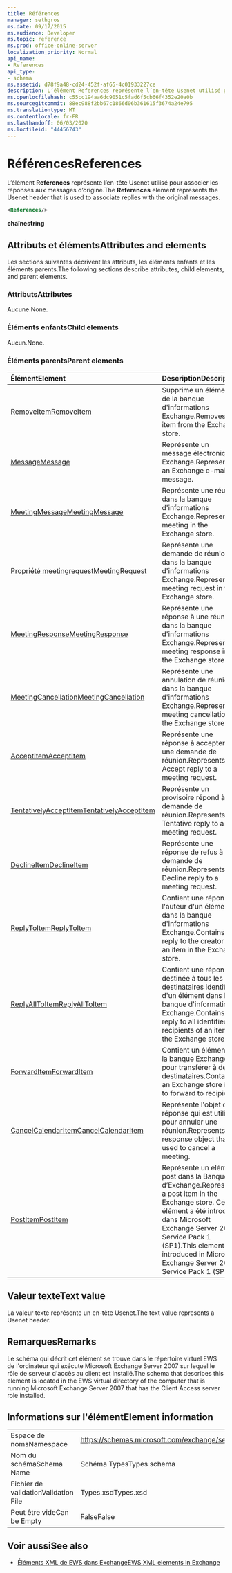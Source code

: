 ```yaml
---
title: Références
manager: sethgros
ms.date: 09/17/2015
ms.audience: Developer
ms.topic: reference
ms.prod: office-online-server
localization_priority: Normal
api_name:
- References
api_type:
- schema
ms.assetid: d78f9a48-cd24-452f-af65-4c01933227ce
description: L’élément References représente l’en-tête Usenet utilisé pour associer les réponses aux messages d’origine.
ms.openlocfilehash: c55cc194aa6dc9051c5fad6f5cb66f4352e20a0b
ms.sourcegitcommit: 88ec988f2bb67c1866d06b361615f3674a24e795
ms.translationtype: MT
ms.contentlocale: fr-FR
ms.lasthandoff: 06/03/2020
ms.locfileid: "44456743"
---
```

# <a name="references"></a><span data-ttu-id="29352-103">Références</span><span class="sxs-lookup"><span data-stu-id="29352-103">References</span></span>

<span data-ttu-id="29352-104">L’élément **References** représente l’en-tête Usenet utilisé pour associer les réponses aux messages d’origine.</span><span class="sxs-lookup"><span data-stu-id="29352-104">The **References** element represents the Usenet header that is used to associate replies with the original messages.</span></span> 
  
```xml
<References/>
```

 <span data-ttu-id="29352-105">**chaîne**</span><span class="sxs-lookup"><span data-stu-id="29352-105">**string**</span></span>
## <a name="attributes-and-elements"></a><span data-ttu-id="29352-106">Attributs et éléments</span><span class="sxs-lookup"><span data-stu-id="29352-106">Attributes and elements</span></span>

<span data-ttu-id="29352-107">Les sections suivantes décrivent les attributs, les éléments enfants et les éléments parents.</span><span class="sxs-lookup"><span data-stu-id="29352-107">The following sections describe attributes, child elements, and parent elements.</span></span>
  
### <a name="attributes"></a><span data-ttu-id="29352-108">Attributs</span><span class="sxs-lookup"><span data-stu-id="29352-108">Attributes</span></span>

<span data-ttu-id="29352-109">Aucune.</span><span class="sxs-lookup"><span data-stu-id="29352-109">None.</span></span>
  
### <a name="child-elements"></a><span data-ttu-id="29352-110">Éléments enfants</span><span class="sxs-lookup"><span data-stu-id="29352-110">Child elements</span></span>

<span data-ttu-id="29352-111">Aucun.</span><span class="sxs-lookup"><span data-stu-id="29352-111">None.</span></span>
  
### <a name="parent-elements"></a><span data-ttu-id="29352-112">Éléments parents</span><span class="sxs-lookup"><span data-stu-id="29352-112">Parent elements</span></span>

|<span data-ttu-id="29352-113">**Élément**</span><span class="sxs-lookup"><span data-stu-id="29352-113">**Element**</span></span>|<span data-ttu-id="29352-114">**Description**</span><span class="sxs-lookup"><span data-stu-id="29352-114">**Description**</span></span>|
|:-----|:-----|
|[<span data-ttu-id="29352-115">RemoveItem</span><span class="sxs-lookup"><span data-stu-id="29352-115">RemoveItem</span></span>](removeitem.md) <br/> |<span data-ttu-id="29352-116">Supprime un élément de la banque d'informations Exchange.</span><span class="sxs-lookup"><span data-stu-id="29352-116">Removes an item from the Exchange store.</span></span>  <br/> |
|[<span data-ttu-id="29352-117">Message</span><span class="sxs-lookup"><span data-stu-id="29352-117">Message</span></span>](message-ex15websvcsotherref.md) <br/> |<span data-ttu-id="29352-118">Représente un message électronique Exchange.</span><span class="sxs-lookup"><span data-stu-id="29352-118">Represents an Exchange e-mail message.</span></span>  <br/> |
|[<span data-ttu-id="29352-119">MeetingMessage</span><span class="sxs-lookup"><span data-stu-id="29352-119">MeetingMessage</span></span>](meetingmessage.md) <br/> |<span data-ttu-id="29352-120">Représente une réunion dans la banque d'informations Exchange.</span><span class="sxs-lookup"><span data-stu-id="29352-120">Represents a meeting in the Exchange store.</span></span>  <br/> |
|[<span data-ttu-id="29352-121">Propriété meetingrequest</span><span class="sxs-lookup"><span data-stu-id="29352-121">MeetingRequest</span></span>](meetingrequest.md) <br/> |<span data-ttu-id="29352-122">Représente une demande de réunion dans la banque d'informations Exchange.</span><span class="sxs-lookup"><span data-stu-id="29352-122">Represents a meeting request in the Exchange store.</span></span>  <br/> |
|[<span data-ttu-id="29352-123">MeetingResponse</span><span class="sxs-lookup"><span data-stu-id="29352-123">MeetingResponse</span></span>](meetingresponse.md) <br/> |<span data-ttu-id="29352-124">Représente une réponse à une réunion dans la banque d'informations Exchange.</span><span class="sxs-lookup"><span data-stu-id="29352-124">Represents a meeting response in the Exchange store.</span></span>  <br/> |
|[<span data-ttu-id="29352-125">MeetingCancellation</span><span class="sxs-lookup"><span data-stu-id="29352-125">MeetingCancellation</span></span>](meetingcancellation.md) <br/> |<span data-ttu-id="29352-126">Représente une annulation de réunion dans la banque d'informations Exchange.</span><span class="sxs-lookup"><span data-stu-id="29352-126">Represents a meeting cancellation in the Exchange store.</span></span>  <br/> |
|[<span data-ttu-id="29352-127">AcceptItem</span><span class="sxs-lookup"><span data-stu-id="29352-127">AcceptItem</span></span>](acceptitem.md) <br/> |<span data-ttu-id="29352-128">Représente une réponse à accepter à une demande de réunion.</span><span class="sxs-lookup"><span data-stu-id="29352-128">Represents an Accept reply to a meeting request.</span></span>  <br/> |
|[<span data-ttu-id="29352-129">TentativelyAcceptItem</span><span class="sxs-lookup"><span data-stu-id="29352-129">TentativelyAcceptItem</span></span>](tentativelyacceptitem.md) <br/> |<span data-ttu-id="29352-130">Représente un provisoire répond à une demande de réunion.</span><span class="sxs-lookup"><span data-stu-id="29352-130">Represents a Tentative reply to a meeting request.</span></span>  <br/> |
|[<span data-ttu-id="29352-131">DeclineItem</span><span class="sxs-lookup"><span data-stu-id="29352-131">DeclineItem</span></span>](declineitem.md) <br/> |<span data-ttu-id="29352-132">Représente une réponse de refus à une demande de réunion.</span><span class="sxs-lookup"><span data-stu-id="29352-132">Represents a Decline reply to a meeting request.</span></span>  <br/> |
|[<span data-ttu-id="29352-133">ReplyToItem</span><span class="sxs-lookup"><span data-stu-id="29352-133">ReplyToItem</span></span>](replytoitem.md) <br/> |<span data-ttu-id="29352-134">Contient une réponse à l'auteur d'un élément dans la banque d'informations Exchange.</span><span class="sxs-lookup"><span data-stu-id="29352-134">Contains a reply to the creator of an item in the Exchange store.</span></span>  <br/> |
|[<span data-ttu-id="29352-135">ReplyAllToItem</span><span class="sxs-lookup"><span data-stu-id="29352-135">ReplyAllToItem</span></span>](replyalltoitem.md) <br/> |<span data-ttu-id="29352-136">Contient une réponse destinée à tous les destinataires identifiés d'un élément dans la banque d'informations Exchange.</span><span class="sxs-lookup"><span data-stu-id="29352-136">Contains a reply to all identified recipients of an item in the Exchange store.</span></span>  <br/> |
|[<span data-ttu-id="29352-137">ForwardItem</span><span class="sxs-lookup"><span data-stu-id="29352-137">ForwardItem</span></span>](forwarditem.md) <br/> |<span data-ttu-id="29352-138">Contient un élément de la banque Exchange pour transférer à des destinataires.</span><span class="sxs-lookup"><span data-stu-id="29352-138">Contains an Exchange store item to forward to recipients.</span></span>  <br/> |
|[<span data-ttu-id="29352-139">CancelCalendarItem</span><span class="sxs-lookup"><span data-stu-id="29352-139">CancelCalendarItem</span></span>](cancelcalendaritem.md) <br/> |<span data-ttu-id="29352-140">Représente l'objet de réponse qui est utilisé pour annuler une réunion.</span><span class="sxs-lookup"><span data-stu-id="29352-140">Represents the response object that is used to cancel a meeting.</span></span>  <br/> |
|[<span data-ttu-id="29352-141">PostItem</span><span class="sxs-lookup"><span data-stu-id="29352-141">PostItem</span></span>](postitem.md) <br/> |<span data-ttu-id="29352-142">Représente un élément post dans la Banque d’Exchange.</span><span class="sxs-lookup"><span data-stu-id="29352-142">Represents a post item in the Exchange store.</span></span> <span data-ttu-id="29352-143">Cet élément a été introduit dans Microsoft Exchange Server 2007 Service Pack 1 (SP1).</span><span class="sxs-lookup"><span data-stu-id="29352-143">This element was introduced in Microsoft Exchange Server 2007 Service Pack 1 (SP1).</span></span>  <br/> |
   
## <a name="text-value"></a><span data-ttu-id="29352-144">Valeur texte</span><span class="sxs-lookup"><span data-stu-id="29352-144">Text value</span></span>

<span data-ttu-id="29352-145">La valeur texte représente un en-tête Usenet.</span><span class="sxs-lookup"><span data-stu-id="29352-145">The text value represents a Usenet header.</span></span>
  
## <a name="remarks"></a><span data-ttu-id="29352-146">Remarques</span><span class="sxs-lookup"><span data-stu-id="29352-146">Remarks</span></span>

<span data-ttu-id="29352-147">Le schéma qui décrit cet élément se trouve dans le répertoire virtuel EWS de l'ordinateur qui exécute Microsoft Exchange Server 2007 sur lequel le rôle de serveur d'accès au client est installé.</span><span class="sxs-lookup"><span data-stu-id="29352-147">The schema that describes this element is located in the EWS virtual directory of the computer that is running Microsoft Exchange Server 2007 that has the Client Access server role installed.</span></span>
  
## <a name="element-information"></a><span data-ttu-id="29352-148">Informations sur l'élément</span><span class="sxs-lookup"><span data-stu-id="29352-148">Element information</span></span>

|||
|:-----|:-----|
|<span data-ttu-id="29352-149">Espace de noms</span><span class="sxs-lookup"><span data-stu-id="29352-149">Namespace</span></span>  <br/> |https://schemas.microsoft.com/exchange/services/2006/types  <br/> |
|<span data-ttu-id="29352-150">Nom du schéma</span><span class="sxs-lookup"><span data-stu-id="29352-150">Schema Name</span></span>  <br/> |<span data-ttu-id="29352-151">Schéma Types</span><span class="sxs-lookup"><span data-stu-id="29352-151">Types schema</span></span>  <br/> |
|<span data-ttu-id="29352-152">Fichier de validation</span><span class="sxs-lookup"><span data-stu-id="29352-152">Validation File</span></span>  <br/> |<span data-ttu-id="29352-153">Types.xsd</span><span class="sxs-lookup"><span data-stu-id="29352-153">Types.xsd</span></span>  <br/> |
|<span data-ttu-id="29352-154">Peut être vide</span><span class="sxs-lookup"><span data-stu-id="29352-154">Can be Empty</span></span>  <br/> |<span data-ttu-id="29352-155">False</span><span class="sxs-lookup"><span data-stu-id="29352-155">False</span></span>  <br/> |
   
## <a name="see-also"></a><span data-ttu-id="29352-156">Voir aussi</span><span class="sxs-lookup"><span data-stu-id="29352-156">See also</span></span>



- [<span data-ttu-id="29352-157">Éléments XML de EWS dans Exchange</span><span class="sxs-lookup"><span data-stu-id="29352-157">EWS XML elements in Exchange</span></span>](ews-xml-elements-in-exchange.md)

